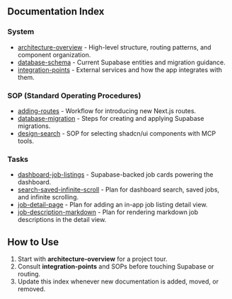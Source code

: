 ## Documentation Index

### System
- [architecture-overview](system/architecture-overview.md) - High-level structure, routing patterns, and component organization.
- [database-schema](system/database-schema.md) - Current Supabase entities and migration guidance.
- [integration-points](system/integration-points.md) - External services and how the app integrates with them.

### SOP (Standard Operating Procedures)
- [adding-routes](sop/adding-routes.md) - Workflow for introducing new Next.js routes.
- [database-migration](sop/database-migration.md) - Steps for creating and applying Supabase migrations.
- [design-search](sop/design-search.md) - SOP for selecting shadcn/ui components with MCP tools.

### Tasks
- [dashboard-job-listings](tasks/dashboard-job-listings.md) - Supabase-backed job cards powering the dashboard.
- [search-saved-infinite-scroll](tasks/search-saved-infinite-scroll.md) - Plan for dashboard search, saved jobs, and infinite scrolling.
- [job-detail-page](tasks/job-detail-page.md) - Plan for adding an in-app job listing detail view.
- [job-description-markdown](tasks/job-description-markdown.md) - Plan for rendering markdown job descriptions in the detail view.

## How to Use
1. Start with **architecture-overview** for a project tour.
2. Consult **integration-points** and SOPs before touching Supabase or routing.
3. Update this index whenever new documentation is added, moved, or removed.

